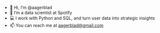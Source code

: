 - 👋 Hi, I’m @aagerblad
- 🎸 I’m a data scientist at Spotify
- 💻 I work with Python and SQL, and turn user data into strategic insights
- 📫 You can reach me at aagerblad@gmail.com
